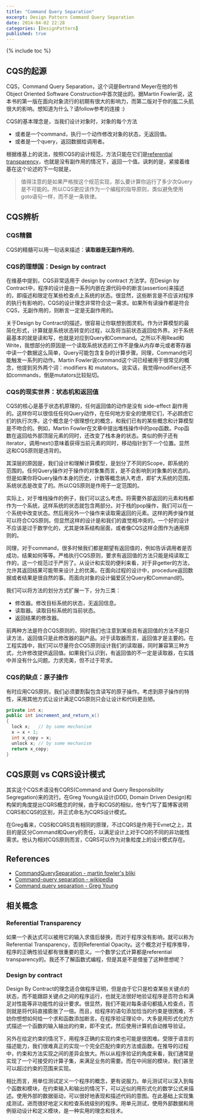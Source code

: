 ```yaml
---
title: "Command Query Separation"
excerpt: Design Pattern Command Query Separation
date: 2014-04-02 22:28
categories: [DesignPattern]
published: true
---
```

{% include toc %}

## CQS的起源
CQS，Command Query Separation，这个词是Bertrand Meyer在他的书 Object Oriented Software Construction中首次提出的。据Martin Fowler说，这本书的第一版在面向对象流行的初期有很大的影响力，而第二版对于你的肱二头肌很大的影响。想知道为什么？请follow参考的连接 :)

CQS的基本理念是，当我们设计对象时，对象的每个方法

 - 或者是一个command，执行一个动作修改对象的状态，无返回值。
 - 或者是一个query，返回数据给调用者。

根据维基上的说法，按照CQS的设计规范，方法只能在它们是[referential transparency](http://en.wikipedia.org/wiki/Referential_transparency_%28computer_science%29)，也就是没有副作用的情况下，返回一个值。讽刺的是，紧接着维基在这个论述的下一句就是，

> 值得注意的是如果严格按这个规范实现，那么要计算你运行了多少次Query是不可能的。所以CQS更应该作为一个编程的指导原则，类似避免使用goto语句一样，而不是一条铁律。

## CQS辨析

### CQS精髓
CQS的精髓可以用一句话来描述：**读取器是无副作用的**。

### CQS的理想国：Design by contract
在维基中提到，CQS非常适用于 design by contract 方法学。在Design by Contract中，程序的设计是由一系列内嵌在源代码中的断言(assertion)来描述的，即描述和限定在某些检查点上系统的状态。很显然，这些断言是不应该对程序的执行有影响的，CQS的设计理念非常符合这一需求。如果所有读操作都是符合CQS，无副作用的，则断言一定是无副作用的。

关于Design by Contract的描述，很容易让你联想到图灵机。作为计算模型的最简化形式，计算就是系统状态转变的过程，以及将当前状态返回给外界。对于系统最基本的就是读和写，也就是对应到Query和Command。之所以不用Read和Write，我想部分的原因是一个读取系统状态的工作不是像从内存单元或者寄存器中读一个数据这么简单，Query可能包含复杂的计算步骤。同理，Command也可能触发一系列的动作。Martin Fowler说command这个词已经被用于很常见的概念，他提到另外两个词：modifiers 和 mutators。说实话，我觉得modifiers还不如commands，倒是mutators比较贴切。

### CQS的现实世界：状态机和返回值
CQS的核心是基于状态机原理的，任何返回值的动作是没有 side-effect 副作用的。这样你可以很信任任何Query动作，在任何地方安全的使用它们，不必顾虑它们的执行次序。这个概念是个很理想化的概念，和我们已有的某些概念和计算模型是不吻合的。例如，Martin Fowler在文章中提出堆栈操作中的pop函数。Pop函数在返回给外部顶层元素的同时，还改变了栈本身的状态。类似的例子还有iterator，调用next()意味着获得当前元素的同时，移动指针到下一个位置。显然这和CQS原则是违背的。

其深层的原因是，我们设计和理解计算模型，是划分了不同的Scope，即系统的范围的。任何Query操作对于操作的对象集而言，是不会影响到对象集的状态的。但是如果你将Query操作本身的历史，计数等概念纳入考虑，即扩大系统的范围，系统状态是改变了的。所以CQS原则是作用于一定范围的。

实际上，对于堆栈操作的例子，我们可以这么考虑。将需要外部返回的元素和栈都作为一个系统，这样系统的状态就包含两部分。对于栈的pop操作，我们可以在一个系统中改变状态。然后用另外一个操作来读取需返回的元素。这样的两步操作就可以符合CQS原则。但显然这样的设计是和我们的直觉相冲突的。一个好的设计不应该是过于数学化的，尤其是体系结构层面，或者像CQS这样企图作为通用原则的。

同理，对于command，很多时候我们都是期望有返回值的，例如告诉调用者是否成功，结果如何等等。严格执行CQS原则，要求有返回值的方法只能是纯读取工作的，这一个规范过于严厉了。从设计和实现的便利来看，对于非getter的方法，允许其返回结果可能带来设计上的优美。在面向过程的设计中，procedure返回数据或者结果是很自然的事。而面向对象的设计偏爱区分Query和Command的。

我们可以将方法的划分方式扩展一下，分为三类：

 - 修改器。修改目标系统的状态，无返回信息。
 - 读取器。读取目标系统的当前状态。
 - 返回结果的修改器。

前两种方法是符合CQS原则的，同时我们也注意到某些具有返回值的方法不是只读方法，返回值只是此修改器的副产品。对于读取器而言，返回值才是主要的。在工程实践中，我们可以尽量符合CQS原则设计我们的读取器，同时兼容第三种方式，允许修改提供返回值。如果我们认识到，有返回值的不一定是读取器，在实践中并没有什么问题。力求完美，但不过于苛求。

### CQS的缺点：原子操作
有时应用CQS原则，我们必须要割裂包含读写的原子操作。考虑到原子操作的特性，采用其他方式让设计满足CQS原则只会让设计和代码更丑陋。
``` java
private int x;
public int increment_and_return_x()
{
  lock x;   // by some mechanism
  x = x + 1;
  int x_copy = x;
  unlock x; // by some mechanism
  return x_copy;
}
```

## CQS原则 vs CQRS设计模式
其实这个CQS术语没有CQRS(Command and Query Responsibility Segregation)来的流行。在Greg Young从设计(DDD, Domain Driven Design)和构架的角度提出CQRS概念的时候，由于和CQS的相似，他专门写了篇博客说明CQRS和CQS的区别，并正式命名为CQRS设计模式。

在Greg看来，CQS和CQRS具有相同的原理，不过CQRS是作用于Evnet之上，其目的是区分Command和Query的责任，以满足设计上对于CQ的不同的非功能性需求。他认为相对CQS原则而言，CQRS可以作为对象粒度上的设计模式存在。

## References
 - [CommandQuerySeparation - martin fowler's bliki](http://martinfowler.com/bliki/CommandQuerySeparation.html)
 - [Command-query separation - wikipedia](http://en.wikipedia.org/wiki/Command%E2%80%93query_separation)
 - [Command query separation - Greg Young](http://codebetter.com/gregyoung/2009/08/13/command-query-separation/)


## 相关概念
### Referential Transparency
如果一个表达式可以被用它的输入求值后替换，而对于程序没有影响，就可以称为Referential Transparency，否则Referential Opacity。这个概念对于程序推导，程序的正确性验证都有很重要的意义。一个数学公式计算都是referential transparency的。我还不了解函数式编程，但是其是不是借鉴了这种思想呢？

### Design by contract
Design By Contract的理念适合做程序证明，但是由于它只是检查某些关键点的状态，而不能跟踪关键点之间的程序运行，也就无法很好地验证程序是否符合和满足对性能等非功能性的设计要求。很显然，我们不能对每条语句都插入检查点，否则就是将代码直接膨胀了一倍。而且，给程序的语句添加恰当的约束是很困难，不妨你想想如何给一个求和函数添加断言。在程序验证理论中，大多是用形式化的方式描述一个函数的输入输出的约束，即不变式，然后使用计算机自动推导验证。

另外在给定约束的情况下，用程序正确的实现约束也可能是很困难。受限于语言的描述能力，我们很难真正的实现一个完全匹配约束的方法或函数。在推导的过程中，约束和方法实现之间的差异会放大。所以从程序验证的角度来看，我们通常是实现了一个可接受的计算子集，来满足业务的需要。而在中间层的模块，我们甚至可以超过约束的范围来实现。

相比而言，用单位测试定义一个程序的概念，更有说服力。单元测试可以深入到每个函数和模块，在约束输入和输出的情况下，可以近似的用形式化的数学公式来描述。使用外部的数据驱动，可以很好地表现和描述代码的意图。在此基础上实现集成测试，进而很好地定义和检查系统级别的程序。用单元测试，使用外部数据和用例驱动设计和定义模块，是一种实用的理念和技术。
